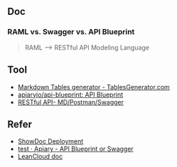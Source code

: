 
## Doc

### RAML vs. Swagger vs. API Blueprint

> RAML --> RESTful API Modeling Language


## Tool

* [Markdown Tables generator - TablesGenerator.com](http://tablesgenerator.com/markdown_tables)
* [apiaryio/api-blueprint: API Blueprint](https://github.com/apiaryio/api-blueprint)
* [RESTful API- MD/Postman/Swagger](https://crifan.github.io/http_restful_api/website/restful_doc/)

## Refer

* [ShowDoc Deployment](http://blog.star7th.com/2016/05/2007.html)
* [test · Apiary - API Blueprint
or Swagger](https://test17505.docs.apiary.io/#)
* [LeanCloud doc](https://leancloud.cn/docs/)
